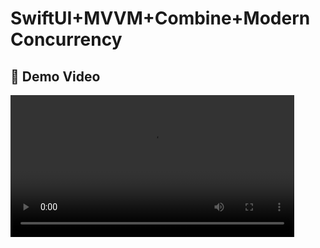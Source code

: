 # SwiftUI+MVVM+Combine+Modern Concurrency

## 🎥 Demo Video
<video src="https://github.com/user-attachments/assets/353434512-7dd3-4b95-bf66-76d56560e43" width=90% controls autoplay>

## High-level Design
<img width="756" height="725" alt="Image" src="https://github.com/user-attachments/assets/3d58f0dc-1ab8-4193-b534-6ed661a6e70b" />

## Requirements:
### Functional:
- Fetching and parsing data from API.
- Listing Data.
- Searching.
- Search suggestions.
- Navigation to Details view.

### Non-Functional:
- Performance:
  - Caching images.

- Scalability:
  - Modularity.
  
- Reliability:
  - Unit tests.

## Design Decisions
- UI:
  - SwiftUI
  - MVVM Clean Code Architecture

- Principals and Patterns:
  - SOLID conformance:
    - Features are separated into modules.
    - UseCases for business logic.
  - Coordinator & Router pattern for navigation.

### App Structure

- App
    
- Network Package
  
- Modules -- Characters -- CharacterDetails
    
- UseCases
  
- Services

- Repositories
  
- Resources

- Dependency Manager:
  - Swift Package Manager

- Dependencies:
  - [Kingfisher](https://github.com/onevcat/Kingfisher): Downloading and caching images from the web.


### Author
Created by Mahmoud Salah on 2025. Copyright © 2025 Mahmoud Salah [LinkedIn](https://www.linkedin.com/in/mahmoud-salah-a40465149/).<br/>
Please don't hesitate to ask any clarifying questions about the project if you have any.
